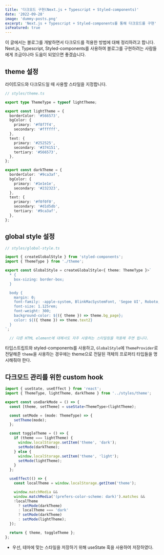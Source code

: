 ```yaml
---
title: '다크모드 구현(Next.js + Typescript + Styled-components)'
date: '2022-09-28'
image: 'dummy-posts.png'
excerpt: 'Next.js + Typescript + Styled-components를 통해 다크모드를 구현'
isFeatured: true
---
```


이 글에서는 블로그를 개발하면서 다크모드를 적용한 방법에 대해 정리하려고 합니다. Next.js, Typescript, Styled-components를 사용하여 블로그를 구현하려는 사람들에게 조금이나마 도움이 되었으면 좋겠습니다.

## theme 설정

라이트모드와 다크모드일 때 사용할 스타일을 지정합니다.

```typescript
// styles/theme.ts

export type ThemeType = typeof lightTheme;

export const lightTheme = {
  borderColor: '#566573',
  bgColor: {
    primary: '#f8f7f4',
    secondary: '#ffffff',
  },
  text: {
    primary: '#252525',
    secondary: '#374151',
    tertiary: '#566573',
  },
};

export const darkTheme = {
  borderColor: '#9ca3af',
  bgColor: {
    primary: '#1e1e1e',
    secondary: '#232323',
  },
  text: {
    primary: '#f0f0f0',
    secondary: '#d1d5db',
    tertiary: '#9ca3af',
  },
};
```

## global style 설정

```typescript
// styles/global-style.ts

import { createGlobalStyle } from 'styled-components';
import { ThemeType } from './theme';

export const GlobalStyle = createGlobalStyle<{ theme: ThemeType }>`
  * {
    box-sizing: border-box;
  }

  body {
    margin: 0;
    font-family: -apple-system, BlinkMacSystemFont, 'Segoe UI', Roboto, Oxygen, Ubuntu, Cantarell, 'Open Sans', 'Helvetica Neue', sans-serif;
    font-size: 1.125rem;
    font-weight: 300;
    background-color: ${({ theme }) => theme.bg_page};
    color: ${({ theme }) => theme.text2}
  }
`;

  // 다른 HTML element에 대해서도 자주 사용하는 스타일링을 적용해 주면 됩니다.
```
타입스트립트와 styled-components를 사용하고, `GlobalStyle`에 `ThemeProvider`로 전달해준 `theme`을 사용하는 경우에는 theme으로 전달된 객체의 프로퍼티 타입들을 명시해줘야 한다.

## 다크모드 관리를 위한 custom hook

```ts
import { useState, useEffect } from 'react';
import { ThemeType, lightTheme, darkTheme } from '../styles/theme';

export const useDarkMode = () => {
  const [theme, setTheme] = useState<ThemeType>(lightTheme);

  const setMode = (mode: ThemeType) => {
    setTheme(mode);
  };

  const toggleTheme = () => {
    if (theme === lightTheme) {
      window.localStorage.setItem('theme', 'dark');
      setMode(darkTheme);
    } else {
      window.localStorage.setItem('theme', 'light');
      setMode(lightTheme);
    }
  };

  useEffect(() => {
    const localTheme = window.localStorage.getItem('theme');

    window.matchMedia &&
    window.matchMedia('(prefers-color-scheme: dark)').matches &&
    !localTheme
      ? setMode(darkTheme)
      : localTheme === 'dark'
      ? setMode(darkTheme)
      : setMode(lightTheme);
  });

  return { theme, toggleTheme };
};
```
- 우선, 테마에 맞는 스타일을 저장하기 위해 useState 훅을 사용하여 저장하였다.